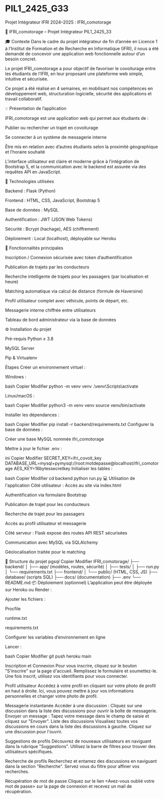 # PIL1_2425_G33
Projet Intégrateur IFRI 2024–2025 : IFRI_comotorage

🚗 IFRI_comotorage – Projet Intégrateur PIL1_2425_33

🎓 Contexte
Dans le cadre du projet intégrateur de fin d’année en Licence 1 à l’Institut de Formation et de Recherche en Informatique (IFRI), il nous a été demandé de concevoir une application web fonctionnelle autour d’un besoin concret.

Le projet IFRI_comotorage a pour objectif de favoriser le covoiturage entre les étudiants de l’IFRI, en leur proposant une plateforme web simple, intuitive et sécurisée.

Ce projet a été réalisé en 4 semaines, en mobilisant nos compétences en développement web, structuration logicielle, sécurité des applications et travail collaboratif.

💡 Présentation de l’application

IFRI_comotorage est une application web qui permet aux étudiants de :

Publier ou rechercher un trajet en covoiturage

Se connecter à un système de messagerie interne

Être mis en relation avec d’autres étudiants selon la proximité géographique et l’horaire souhaité

L’interface utilisateur est claire et moderne grâce à l’intégration de Bootstrap 5, et la communication avec le backend est assurée via des requêtes API en JavaScript.

🔧 Technologies utilisées

Backend : Flask (Python)

Frontend : HTML, CSS, JavaScript, Bootstrap 5

Base de données : MySQL

Authentification : JWT (JSON Web Tokens)

Sécurité : Bcrypt (hachage), AES (chiffrement)

Déploiement : Local (localhost), déployable sur Heroku

🔑 Fonctionnalités principales

Inscription / Connexion sécurisée avec token d’authentification

Publication de trajets par les conducteurs

Recherche intelligente de trajets pour les passagers (par localisation et heure)

Matching automatique via calcul de distance (formule de Haversine)

Profil utilisateur complet avec véhicule, points de départ, etc.

Messagerie interne chiffrée entre utilisateurs

Tableau de bord administrateur via la base de données

⚙️ Installation du projet

Pré-requis
Python ≥ 3.8

MySQL Server

Pip & Virtualenv

Étapes
Créer un environnement virtuel :

Windows :

bash
Copier
Modifier
python -m venv venv
.\venv\Scripts\activate

Linux/macOS :

bash
Copier
Modifier
python3 -m venv venv
source venv/bin/activate


Installer les dépendances :

bash
Copier
Modifier
pip install -r backend/requirements.txt
Configurer la base de données :

Créer une base MySQL nommée ifri_comotorage

Mettre à jour le fichier .env :

ini
Copier
Modifier
SECRET_KEY=ifri_covoit_key
DATABASE_URL=mysql+pymysql://root:motdepasse@localhost/ifri_comotorage
AES_KEY=16bytessecretkey
Initialiser les tables :

bash
Copier
Modifier
cd backend
python run.py
💻 Utilisation de l'application
Côté utilisateur :
Accès au site via index.html

Authentification via formulaire Bootstrap

Publication de trajet pour les conducteurs

Recherche de trajet pour les passagers

Accès au profil utilisateur et messagerie

Côté serveur :
Flask expose des routes API REST sécurisées

Communication avec MySQL via SQLAlchemy

Géolocalisation traitée pour le matching

📁 Structure du projet
pgsql
Copier
Modifier
IFRI_comotorage/
├── backend/
│   ├── app/ (modèles, routes, sécurité)
│   ├── tests/
│   ├── run.py
│   └── requirements.txt
├── frontend/
│   └── public/ (HTML, CSS, JS)
├── database/ (scripts SQL)
├── docs/ (documentation)
├── .env
└── README.md
📦 Déploiement (optionnel)
L’application peut être déployée sur Heroku ou Render :

Ajouter les fichiers :

Procfile

runtime.txt

requirements.txt

Configurer les variables d’environnement en ligne

Lancer :

bash
Copier
Modifier
git push heroku main


Inscription et Connexion
Pour vous inscrire, cliquez sur le bouton "S'inscrire" sur la page d'accueil. Remplissez le formulaire et soumettez-le. Une fois inscrit, utilisez vos identifiants pour vous connecter.

Profil utilisateur
Accédez à votre profil en cliquant sur votre photo de profil en haut à droite. Ici, vous pouvez mettre à jour vos informations personnelles et changer votre photo de profil.

Messagerie instantanée
Accéder à une discussion : Cliquez sur une discussion dans la liste des discussions pour ouvrir la boîte de messagerie.
Envoyer un message : Tapez votre message dans le champ de saisie et cliquez sur "Envoyer".
Liste des discussions
Visualisez toutes vos discussions en cours dans la liste des discussions à gauche. Cliquez sur une discussion pour l'ouvrir.

Suggestions de profils
Découvrez de nouveaux utilisateurs en naviguant dans la rubrique "Suggestions". Utilisez la barre de filtres pour trouver des utilisateurs spécifiques.

Recherche de profils
Recherchez et entamez des discussions en naviguant dans la section "Recherche". Servez vous du filtre pour affiner vos recherches.

Récupération de mot de passe
Cliquez sur le lien <Avez-vous oublié votre mot de passe> sur la page de connexion et recevez un mail de récupération.

